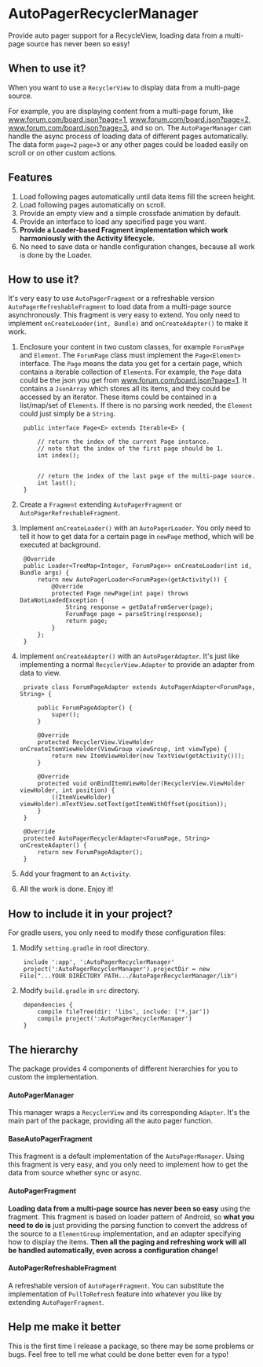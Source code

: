 # AutoPagerRecyclerManager
Provide auto pager support for a RecycleView, loading data from a multi-page source has never been so easy!

## When to use it?
When you want to use a `RecyclerView` to display data from a multi-page source. 

For example, you are displaying content from a multi-page forum, like www.forum.com/board.json?page=1, www.forum.com/board.json?page=2, www.forum.com/board.json?page=3, and so on. The `AutoPagerManager` can handle the async process of loading data of different pages automatically. The data form `page=2` `page=3` or any other pages could be loaded easily on scroll or on other custom actions.

## Features
1. Load following pages automatically until data items fill the screen height.
2. Load following pages automatically on scroll.
3. Provide an empty view and a simple crossfade animation by default.
4. Provide an interface to load any specified page you want.
5. **Provide a Loader-based Fragment implementation which work harmoniously with the  Activity lifecycle.**
6. No need to save data or handle configuration changes, because all work is done by the Loader.


## How to use it?
It's very easy to use `AutoPagerFragment` or a refreshable version `AutoPagerRefreshableFragment` to load data from a multi-page source asynchronously. This fragment is very easy to extend. You only need to implement `onCreateLoader(int, Bundle)` and `onCreateAdapter()` to make it work. 

1. Enclosure your content in two custom classes, for example `ForumPage` and `Element`. The `ForumPage` class must implement the `Page<Element>` interface. The `Page` means the data you get for a certain page, which contains a iterable collection of `Element`s. For example, the `Page` data could be the json you get from www.forum.com/board.json?page=1. It contains a `JsonArray` which stores all its items, and they could be accessed by an iterator. These items could be contained in a list/map/set of `Elements`. If there is no parsing work needed, the `Element`  could just simply be a `String`.

	
		public interface Page<E> extends Iterable<E> {
		    
		    // return the index of the current Page instance.
            // note that the index of the first page should be 1.
		    int index();
		
		    
		    // return the index of the last page of the multi-page source. 
		    int last();
		}


2. Create a `Fragment` extending `AutoPagerFragment` or `AutoPagerRefreshableFragment`.
3. Implement `onCreateLoader()` with an `AutoPagerLoader`. You only need to tell it how to get data for a certain page in `newPage` method, which will be executed at background.

		@Override
		public Loader<TreeMap<Integer, ForumPage>> onCreateLoader(int id, Bundle args) {
		    return new AutoPagerLoader<ForumPage>(getActivity()) {
		        @Override
		        protected Page newPage(int page) throws DataNotLoadedException {
					String response = getDataFromServer(page);
					ForumPage page = parseString(response);
		            return page;
		        }
		    };
		} 

4. Implement `onCreateAdapter()` with an `AutoPagerAdapter`. It's just like implementing a normal `RecyclerView.Adapter` to provide an adapter from data to view.

		private class ForumPageAdapter extends AutoPagerAdapter<ForumPage, String> {
		
		    public ForumPageAdapter() {
		        super();
		    }
		
		    @Override
		    protected RecyclerView.ViewHolder onCreateItemViewHolder(ViewGroup viewGroup, int viewType) {
		        return new ItemViewHolder(new TextView(getActivity()));
		    }
		
		    @Override
		    protected void onBindItemViewHolder(RecyclerView.ViewHolder viewHolder, int position) {
		        ((ItemViewHolder) viewHolder).mTextView.setText(getItemWithOffset(position));
		    }
		}

		@Override
		protected AutoPagerRecyclerAdapter<ForumPage, String> onCreateAdapter() {
		    return new ForumPageAdapter();
		}

5. Add your fragment to an `Activity`. 
6. All the work is done. Enjoy it!

## How to include it in your project?
For gradle users, you only need to modify these configuration files:

1. Modify `setting.gradle` in root directory.

		include ':app', ':AutoPagerRecyclerManager'
		project(':AutoPagerRecyclerManager').projectDir = new File("...YOUR DIRECTORY PATH.../AutoPagerRecyclerManager/lib")

2. Modify `build.gradle` in `src` directory.

		dependencies {
		    compile fileTree(dir: 'libs', include: ['*.jar'])
		    compile project(':AutoPagerRecyclerManager')
		}


## The hierarchy
The package provides 4 components of different hierarchies for you to custom the implementation.
#### AutoPagerManager
This manager wraps a `RecyclerView` and its corresponding `Adapter`. It's the main part of the package, providing all the auto pager function.
#### BaseAutoPagerFragment
This fragment is a default implementation of the `AutoPagerManager`. Using this fragment is very easy, and you only need to implement how to get the data from source whether sync or async.
#### AutoPagerFragment
**Loading data from a multi-page source has never been so easy** using the fragment. This fragment is based on loader pattern of Android, so **what you need to do is** just providing the parsing function to convert the address of the source to a `ElementGroup` implementation, and an adapter specifying how to display the items. **Then all the paging and refreshing work will all be handled automatically, even across a configuration change!**
#### AutoPagerRefreshableFragment
A refreshable version of `AutoPagerFragment`. You can substitute the implementation of `PullToRefresh` feature into whatever you like by extending `AutoPagerFragment`.

## Help me make it better
This is the first time I release a package, so there may be some problems or bugs. Feel free to tell me what could be done better even for a typo!
